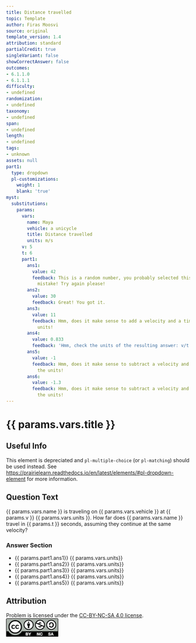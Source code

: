 ```yaml
---
title: Distance travelled
topic: Template
author: Firas Moosvi
source: original
template_version: 1.4
attribution: standard
partialCredit: true
singleVariant: false
showCorrectAnswer: false
outcomes:
- 6.1.1.0
- 6.1.1.1
difficulty:
- undefined
randomization:
- undefined
taxonomy:
- undefined
span:
- undefined
length:
- undefined
tags:
- unknown
assets: null
part1:
  type: dropdown
  pl-customizations:
    weight: 1
    blank: 'true'
myst:
  substitutions:
    params:
      vars:
        name: Maya
        vehicle: a unicycle
        title: Distance travelled
        units: m/s
      v: 5
      t: 6
      part1:
        ans1:
          value: 42
          feedback: This is a random number, you probably selected this choice by
            mistake! Try again please!
        ans2:
          value: 30
          feedback: Great! You got it.
        ans3:
          value: 11
          feedback: Hmm, does it make sense to add a velocity and a time? Check the
            units!
        ans4:
          value: 0.833
          feedback: 'Hmm, check the units of the resulting answer: v/t.'
        ans5:
          value: -1
          feedback: Hmm, does it make sense to subtract a velocity and a time? Check
            the units!
        ans6:
          value: -1.3
          feedback: Hmm, does it make sense to subtract a velocity and a time? Check
            the units!
---
```

# {{ params.vars.title }}

## Useful Info

This element is depreciated and `pl-multiple-choice` (or `pl-matching`) should be used instead. See https://prairielearn.readthedocs.io/en/latest/elements/#pl-dropdown-element for more information.

## Question Text

{{ params.vars.name }} is traveling on {{ params.vars.vehicle }} at {{ params.v }} {{ params.vars.units }}.
How far does {{ params.vars.name }} travel in {{ params.t }} seconds, assuming they continue at the same velocity?

### Answer Section

- {{ params.part1.ans1}} {{ params.vars.units}}
- {{ params.part1.ans2}} {{ params.vars.units}}
- {{ params.part1.ans3}} {{ params.vars.units}}
- {{ params.part1.ans4}} {{ params.vars.units}}
- {{ params.part1.ans5}} {{ params.vars.units}}

## Attribution

Problem is licensed under the [CC-BY-NC-SA 4.0 license](https://creativecommons.org/licenses/by-nc-sa/4.0/).<br> ![The Creative Commons 4.0 license requiring attribution-BY, non-commercial-NC, and share-alike-SA license.](https://raw.githubusercontent.com/firasm/bits/master/by-nc-sa.png)